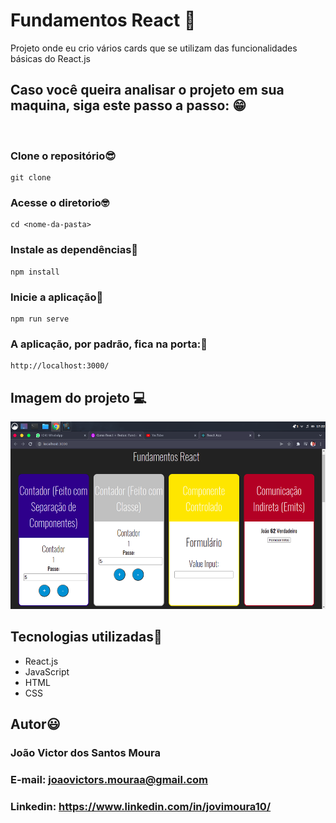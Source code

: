 # Fundamentos React 📝

Projeto onde eu crio vários cards que se utilizam das funcionalidades básicas do React.js


## Caso você queira analisar o projeto em sua maquina, siga este passo a passo: 😁

<br>

### Clone o repositório😎

```
git clone 
```

### Acesse o diretorio🤓

```
cd <nome-da-pasta>
```
### Instale as dependências🤠
```
npm install
```
### Inicie a aplicação🤩
```
npm run serve
```
### A aplicação, por padrão, fica na porta:🤗

```
http://localhost:3000/
```

## Imagem do projeto 💻

<img style="width: 600px; height: 300px" src="./assets/img/fundamentos-react.png">

## Tecnologias utilizadas🦉

<ul>
    <li>React.js</li>
    <li>JavaScript</li>
    <li>HTML</li>
    <li>CSS</li>
</ul>

## Autor😃

### João Victor dos Santos Moura
### E-mail: joaovictors.mouraa@gmail.com
### Linkedin: https://www.linkedin.com/in/jovimoura10/